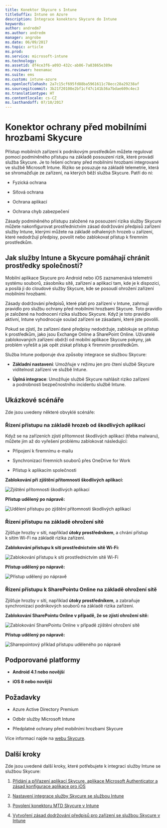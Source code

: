 ```yaml
---
title: Konektor Skycure s Intune
titleSuffix: Intune on Azure
description: Integrace konektoru Skycure do Intune
keywords: 
author: andredm7
ms.author: andredm
manager: angrobe
ms.date: 06/09/2017
ms.topic: article
ms.prod: 
ms.service: microsoft-intune
ms.technology: 
ms.assetid: df4ce3f6-a093-432c-ab86-7a83865e389e
ms.reviewer: heenamac
ms.suite: ems
ms.custom: intune-azure
ms.openlocfilehash: 2a7c15cf695fd88ba5961611c78ecc28a29238af
ms.sourcegitcommit: 3b21f20108e2bf1cf47c141b36a7bdae609c4ec3
ms.translationtype: HT
ms.contentlocale: cs-CZ
ms.lasthandoff: 07/10/2017
---
```

# <a name="skycure-mobile-threat-defense-connector"></a>Konektor ochrany před mobilními hrozbami Skycure

Přístup mobilních zařízení k podnikovým prostředkům můžete regulovat pomocí podmíněného přístupu na základě posouzení rizik, které provádí služba Skycure. Je to řešení ochrany před mobilními hrozbami integrované ve službě Microsoft Intune. Riziko se posuzuje na základě telemetrie, která se shromažďuje ze zařízení, na kterých běží služba Skycure. Patří do ní:

-   Fyzická ochrana

-   Síťová ochrana

-   Ochrana aplikací

-   Ochrana chyb zabezpečení

Zásady podmíněného přístupu založené na posouzení rizika služby Skycure můžete nakonfigurovat prostřednictvím zásad dodržování předpisů zařízení služby Intune, kterými můžete na základě odhalených hrozeb u zařízení, které nedodržují předpisy, povolit nebo zablokovat přístup k firemním prostředkům.

## <a name="how-do-intune-and-skycure-help-protect-your-company-resources"></a>Jak služby Intune a Skycure pomáhají chránit prostředky společnosti?

Mobilní aplikace Skycure pro Android nebo iOS zaznamenává telemetrii systému souborů, zásobníku sítě, zařízení a aplikací tam, kde je k dispozici, a posílá ji do cloudové služby Skycure, kde se posoudí ohrožení zařízení mobilními hrozbami.

Zásady dodržování předpisů, které platí pro zařízení v Intune, zahrnují pravidlo pro službu ochrany před mobilními hrozbami Skycure. Toto pravidlo je založené na hodnocení rizika službou Skycure. Když je toto pravidlo aktivní, Intune vyhodnocuje soulad zařízení se zásadami, které jste povolili.

Pokud se zjistí, že zařízení dané předpisy nedodržuje, zablokuje se přístup k prostředkům, jako jsou Exchange Online a SharePoint Online. Uživatelé zablokovaných zařízení obdrží od mobilní aplikace Skycure pokyny, jak problém vyřešit a jak opět získat přístup k firemním prostředkům.

Služba Intune podporuje dva způsoby integrace se službou Skycure:

-   **Základní nastavení**: Umožňuje v režimu jen pro čtení službě Skycure viditelnost zařízení ve službě Intune.

-   **Úplná integrace**: Umožňuje službě Skycure nahlásit riziko zařízení a podrobnosti bezpečnostního incidentu službě Intune.

## <a name="sample-scenarios"></a>Ukázkové scénáře

Zde jsou uvedeny některé obvyklé scénáře:

### <a name="control-access-based-on-threats-from-malicious-apps"></a>Řízení přístupu na základě hrozeb od škodlivých aplikací

Když se na zařízeních zjistí přítomnost škodlivých aplikací (třeba malwaru), můžete jim až do vyřešení problému zablokovat následující:

-   Připojení k firemnímu e-mailu

-   Synchronizaci firemních souborů přes OneDrive for Work

-   Přístup k aplikacím společnosti

**Zablokování při zjištění přítomnosti škodlivých aplikací:**

![Zjištění přítomnosti škodlivých aplikací](./media/skycure-arch-1.png)

**Přístup udělený po nápravě:**

![Udělení přístupu po zjištění přítomnosti škodlivých aplikací](./media/skycure-arch-2.png)

### <a name="control-access-based-on-threat-to-network"></a>Řízení přístupu na základě ohrožení sítě

Zjišťuje hrozby v síti, například **útoky prostředníkem**, a chrání přístup k sítím Wi-Fi na základě rizika zařízení.

**Zablokování přístupu k síti prostřednictvím sítě Wi-Fi:**

![Zablokování přístupu k síti prostřednictvím sítě Wi-Fi](./media/skycure-arch-3.png)

**Přístup udělený po nápravě:**

![Přístup udělený po nápravě](./media/skycure-arch-4.png)

### <a name="control-access-to-sharepoint-online-based-on-threat-to-network"></a>Řízení přístupu k SharePointu Online na základě ohrožení sítě

Zjišťuje hrozby v síti, například **útoky prostředníkem**, a zabraňuje synchronizaci podnikových souborů na základě rizika zařízení.

**Zablokování SharePointu Online v případě, že se zjistí ohrožení sítě:**

![Zablokování SharePointu Online v případě zjištění ohrožení sítě](./media/skycure-arch-5.png)

**Přístup udělený po nápravě:**

![Sharepointový příklad přístupu uděleného po nápravě](./media/skycure-arch-6.png)

## <a name="supported-platforms"></a>Podporované platformy

-   **Android 4.1 nebo novější**

-   **iOS 8 nebo novější**

## <a name="pre-requisites"></a>Požadavky

-   Azure Active Directory Premium

-   Odběr služby Microsoft Intune

-   Předplatné ochrany před mobilními hrozbami Skycure

Více informací najde na [webu Skycure](https://www.skycure.com/skycure-microsoft-integration/).

## <a name="next-steps"></a>Další kroky

Zde jsou uvedené další kroky, které potřebujete k integraci služby Intune se službou Skycure:

1.  [Přidání a přiřazení aplikací Skycure, aplikace Microsoft Authenticator a zásad konfigurace aplikace pro iOS](mtd-apps-ios-app-configuration-policy-add-assign.md)

2.  [Nastavení integrace služby Skycure se službou Intune](skycure-mtd-connector-integration.md)

3.  [Povolení konektoru MTD Skycure v Intune](mtd-connector-enable.md)

4.  [Vytvoření zásad dodržování předpisů pro zařízení se službou Skycure v Intune](mtd-device-compliance-policy-create.md)
